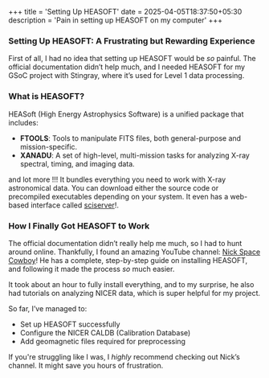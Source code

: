 +++
title = 'Setting Up HEASOFT'
date = 2025-04-05T18:37:50+05:30
description = 'Pain in setting up HEASOFT on my computer'
+++

### Setting Up HEASOFT: A Frustrating but Rewarding Experience

First of all, I had no idea that setting up HEASOFT would be *so* painful. The official documentation didn’t help much, and I needed HEASOFT for my GSoC project with Stingray, where it’s used for Level 1 data processing.

### What is HEASOFT?

HEASoft (High Energy Astrophysics Software) is a unified package that includes:

- **FTOOLS**: Tools to manipulate FITS files, both general-purpose and mission-specific.
- **XANADU**: A set of high-level, multi-mission tasks for analyzing X-ray spectral, timing, and imaging data.

and lot more !!!
It bundles everything you need to work with X-ray astronomical data. You can download either the source code or precompiled executables depending on your system. It even has a web-based interface called [sciserver](https://heasarc.gsfc.nasa.gov/docs/sciserver/)!.

### How I Finally Got HEASOFT to Work

The official documentation didn’t really help me much, so I had to hunt around online. Thankfully, I found an amazing YouTube channel: [Nick Space Cowboy](https://www.youtube.com/@nspace-cowboy)! He has a complete, step-by-step guide on installing HEASOFT, and following it made the process *so* much easier.

It took about an hour to fully install everything, and to my surprise, he also had tutorials on analyzing NICER data, which is super helpful for my project.

So far, I’ve managed to:

- Set up HEASOFT successfully
- Configure the NICER CALDB (Calibration Database)
- Add geomagnetic files required for preprocessing

If you're struggling like I was, I *highly* recommend checking out Nick’s channel. It might save you hours of frustration.


